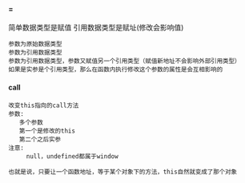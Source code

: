 #### =
简单数据类型是赋值
引用数据类型是赋址(修改会影响值)
```
参数为原始数据类型
参数为引用数据类型
参数为引用数据类型，参数又赋值另一个引用类型（赋值新地址不会影响外部引用类型）
如果是实参是个引用类型，那么在函数内执行修改这个参数的属性是会互相影响的
```
#### call
```
改变this指向的call方法
参数:
   多个参数
   第一个是修改的this
   第二个之后实参
注意:
     null，undefined都属于window

也就是说，只要让一个函数地址，等于某个对象下的方法，this自然就变成了那个对象
```